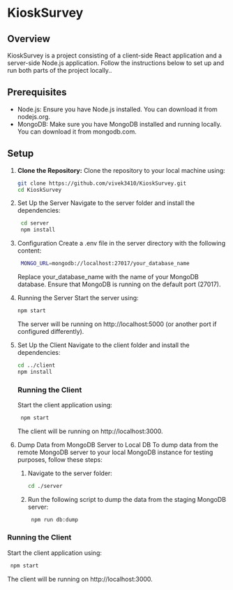 # KioskSurvey

## Overview

KioskSurvey is a project consisting of a client-side React application and a server-side Node.js application. Follow the instructions below to set up and run both parts of the project locally..

## Prerequisites

- Node.js: Ensure you have Node.js installed. You can download it from nodejs.org.
- MongoDB: Make sure you have MongoDB installed and running locally. You can download it from mongodb.com.

## Setup

1. **Clone the Repository:**
Clone the repository to your local machine using:

   ```bash
   git clone https://github.com/vivek3410/KioskSurvey.git
   cd KioskSurvey
   ```
2. Set Up the Server
   Navigate to the server folder and install the dependencies:
   ```bash
    cd server
    npm install
   ```
3. Configuration
   Create a .env file in the server directory with the following content:
      ```bash
       MONGO_URL=mongodb://localhost:27017/your_database_name
      ```
   Replace your_database_name with the name of your MongoDB database. Ensure that MongoDB is running on the default port (27017).
4. Running the Server
   Start the server using:
   ```bash
   npm start
   ```
   The server will be running on http://localhost:5000 (or another port if configured differently).
5. Set Up the Client
   Navigate to the client folder and install the dependencies:
    ```bash
    cd ../client
    npm install
   ```
   ### Running the Client
   Start the client application using:
   ```bash
    npm start
   ```
   The client will be running on http://localhost:3000.
6. Dump Data from MongoDB Server to Local DB
To dump data from the remote MongoDB server to your local MongoDB instance for testing purposes, follow these steps:
   1. Navigate to the server folder:
       ```bash
       cd ./server
      ```
   2. Run the following script to dump the data from the staging MongoDB server:
      ```bash
       npm run db:dump
      ```
### Running the Client
Start the client application using:
```bash
 npm start
```
The client will be running on http://localhost:3000.
